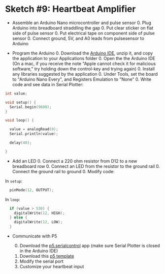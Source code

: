 # Sketch #9: Heartbeat Amplifier

* Assemble an Arduino Nano microcontroller and pulse sensor
	0. Plug Arduino into breadboard straddling the gap
	0. Put clear sticker on flat side of pulse sensor
	0. Put electrical tape on component side of pulse sensor
	0. Connect ground, 5V, and A0 leads from pulsesensor to Arduino

* Program the Arduino
	0. Download the [Arduino IDE](https://www.arduino.cc/en/main/software), unzip it, and copy the application to your Applications folder
	0. Open the the Arduino IDE (On a mac, if you receive the note "Apple cannot check it for malicious software," try holding down the control-key and trying again)
	0. Install any libraries suggested by the application
	0. Under Tools, set the board to "Arduino Nano Every", and Registers Emulation to "None"
	0. Write code and see data in Serial Plotter:
```c
int value;

void setup() {
  Serial.begin(9600);
}

void loop() {

  value = analogRead(0);
  Serial.println(value);

  delay(40);

}
```

* Add an LED
	0. Connect a 220 ohm resistor from D12 to a new breadboard row
	0. Connect an LED from the resistor to the ground rail
	0. Connect the ground rail to ground
	0. Modify code:

In `setup`:
```c
  pinMode(12, OUTPUT);
```

In `loop`:
```c
  if (value > 530) {
    digitalWrite(12, HIGH);
  } else {
    digitalWrite(12, LOW);
  }
 ```

* Communicate with P5

	0. Download the [p5.serialcontrol](https://github.com/p5-serial/p5.serialcontrol/releases) app (make sure Serial Plotter is closed in the Arduino IDE)
	0. Download this [p5 template](09_heartbeat_amplifer.zip)
	0. Modify the serial port
	0. Customize your heartbeat input

